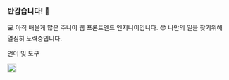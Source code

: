 ### 반갑습니다! 👋

<!--
**DBYOON/DBYOON** is a ✨ _special_ ✨ repository because its `README.md` (this file) appears on your GitHub profile.

Here are some ideas to get you started:

- 🔭 I’m currently working on ...
- 🌱 I’m currently learning ...
- 👯 I’m looking to collaborate on ...
- 🤔 I’m looking for help with ...
- 💬 Ask me about ...
- 📫 How to reach me: ...
- 😄 Pronouns: ...
- ⚡ Fun fact: ...
-->

💻 아직 배울게 많은 주니어 웹 프론트엔드 엔지니어입니다.
😎 나만의 일을 찾기위해 열심히 노력중입니다.

언어 및 도구

<img src="https://user-images.githubusercontent.com/19281688/181920405-148be0e1-046b-4f7a-807e-0f01048a76b6.png" width="20" height="20"/>
